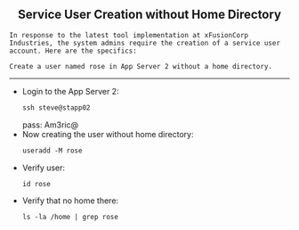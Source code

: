 ## <center> Service User Creation without Home Directory

```
In response to the latest tool implementation at xFusionCorp Industries, the system admins require the creation of a service user account. Here are the specifics:

Create a user named rose in App Server 2 without a home directory.
```

---

- Login to the App Server 2:
    ```apache
    ssh steve@stapp02
    ```
    pass: Am3ric@
- Now creating the user without home directory:
    ```apache
    useradd -M rose
    ```
- Verify user:
    ```apache
    id rose
    ```
- Verify that no home there:
    ```apache
    ls -la /home | grep rose
    ```